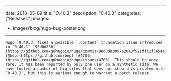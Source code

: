 
---
date: 2018-05-09
title: "0.40.3"
description: "0.40.3"
categories: ["Releases"]
images:
- images/blog/hugo-bug-poster.png

---

	Hugo `0.40.3` fixes a possible `.Content` truncation issue introduced in `0.40.1` [90d0d830](https://github.com/gohugoio/hugo/commit/90d0d83097a20a3f521ffc1f5a54a2fbfaf14ce2) [@bep](https://github.com/bep) [#4706](https://github.com/gohugoio/hugo/issues/4706). This should be very rare. It has been reported by only one user on a synthetic site. We have tested a number of big sites that does not show this problem with `0.40.2`, but this is serious enough to warrant a patch release.
